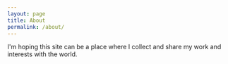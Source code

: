 ```yaml
---
layout: page
title: About
permalink: /about/
---
```


I'm hoping this site can be a place where I collect and share my work and interests with the world. 